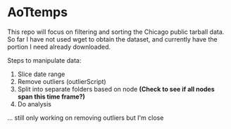 # AoTtemps

This repo will focus on filtering and sorting the Chicago public tarball data.
So far I have not used wget to obtain the dataset, and currently have the portion I need already downloaded.

Steps to manipulate data:
1. Slice date range
2. Remove outliers (outlierScript)
3. Split into separate folders based on node 
**(Check to see if all nodes span this time frame?)**
4. Do analysis

... still only working on removing outliers but I'm close
